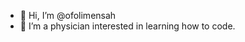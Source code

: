 - 👋 Hi, I’m @ofolimensah
- 👀 I’m a physician interested in learning how to code.


<!---
ofolimensah/ofolimensah is a ✨ special ✨ repository because its `README.md` (this file) appears on your GitHub profile.
You can click the Preview link to take a look at your changes.
--->
